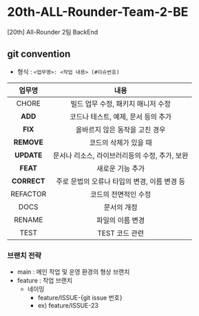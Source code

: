 # 20th-ALL-Rounder-Team-2-BE
[20th] All-Rounder 2팀 BackEnd

## git convention
- 형식 : `<업무명>: <작업 내용> (#이슈번호)`

|업무명|내용|
| :-----------------------------------: | :---------------------------------------: |
| CHORE | 빌드 업무 수정, 패키지 매니저 수정 |
| **ADD** |   코드나 테스트, 예제, 문서 등의 추가   |
| **FIX** | 올바르지 않은 동작을 고친 경우 |
| **REMOVE** |   코드의 삭제가 있을 때   |
| **UPDATE** |   문서나 리소스, 라이브러리등의 수정, 추가, 보완   |
| **FEAT** |  새로운 기능 추가   |
| **CORRECT** | 주로 문법의 오류나 타입의 변경, 이름 변경 등   |
| REFACTOR |   코드의 전면적인 수정   |
| DOCS |  문서의 개정   |
| RENAME | 파일의 이름 변경 |
| TEST | TEST 코드 관련   |

### 브랜치 전략

- main : 메인 작업 및 운영 환경의 형상 브랜치
- feature : 작업 브랜치
  - 네이밍
    - feature/ISSUE-{git issue 번호}
    - ex) feature/ISSUE-23
